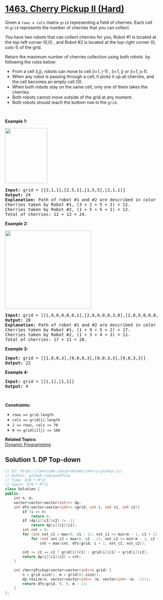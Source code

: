 # [1463. Cherry Pickup II (Hard)](https://leetcode.com/problems/cherry-pickup-ii/)

<p>Given a <code>rows x cols</code> matrix <code>grid</code> representing a field of cherries.&nbsp;Each cell in&nbsp;<code>grid</code>&nbsp;represents the number of cherries that you can collect.</p>

<p>You have two&nbsp;robots that can collect cherries for you, Robot #1 is located at the top-left corner (0,0) , and Robot #2 is located at the top-right corner (0, cols-1) of the grid.</p>

<p>Return the maximum number of cherries collection using both robots&nbsp; by following the rules below:</p>

<ul>
	<li>From a cell (i,j), robots can move to cell (i+1, j-1) , (i+1, j) or (i+1, j+1).</li>
	<li>When any robot is passing through a cell, It picks it up all cherries, and the cell becomes an empty cell (0).</li>
	<li>When both robots stay on the same cell, only one of them takes the cherries.</li>
	<li>Both robots cannot move outside of the grid at&nbsp;any moment.</li>
	<li>Both robots should reach the bottom row in the <code>grid</code>.</li>
</ul>

<p>&nbsp;</p>
<p><strong>Example 1:</strong></p>

<p><strong><img alt="" src="https://assets.leetcode.com/uploads/2020/04/29/sample_1_1802.png" style="width: 139px; height: 182px;"></strong></p>

<pre><strong>Input:</strong> grid = [[3,1,1],[2,5,1],[1,5,5],[2,1,1]]
<strong>Output:</strong> 24
<strong>Explanation:</strong>&nbsp;Path of robot #1 and #2 are described in color green and blue respectively.
Cherries taken by Robot #1, (3 + 2 + 5 + 2) = 12.
Cherries taken by Robot #2, (1 + 5 + 5 + 1) = 12.
Total of cherries: 12 + 12 = 24.
</pre>

<p><strong>Example 2:</strong></p>

<p><strong><img alt="" src="https://assets.leetcode.com/uploads/2020/04/23/sample_2_1802.png" style="width: 284px; height: 257px;"></strong></p>

<pre><strong>Input:</strong> grid = [[1,0,0,0,0,0,1],[2,0,0,0,0,3,0],[2,0,9,0,0,0,0],[0,3,0,5,4,0,0],[1,0,2,3,0,0,6]]
<strong>Output:</strong> 28
<strong>Explanation:</strong>&nbsp;Path of robot #1 and #2 are described in color green and blue respectively.
Cherries taken by Robot #1, (1 + 9 + 5 + 2) = 17.
Cherries taken by Robot #2, (1 + 3 + 4 + 3) = 11.
Total of cherries: 17 + 11 = 28.
</pre>

<p><strong>Example 3:</strong></p>

<pre><strong>Input:</strong> grid = [[1,0,0,3],[0,0,0,3],[0,0,3,3],[9,0,3,3]]
<strong>Output:</strong> 22
</pre>

<p><strong>Example 4:</strong></p>

<pre><strong>Input:</strong> grid = [[1,1],[1,1]]
<strong>Output:</strong> 4
</pre>

<p>&nbsp;</p>
<p><strong>Constraints:</strong></p>

<ul>
	<li><code>rows == grid.length</code></li>
	<li><code>cols == grid[i].length</code></li>
	<li><code>2 &lt;= rows, cols &lt;= 70</code></li>
	<li><code>0 &lt;= grid[i][j] &lt;= 100&nbsp;</code></li>
</ul>


**Related Topics**:  
[Dynamic Programming](https://leetcode.com/tag/dynamic-programming/)

## Solution 1. DP Top-down

```cpp
// OJ: https://leetcode.com/problems/cherry-pickup-ii/
// Author: github.com/punkfulw
// Time: O(N * M^2)
// Space: O(N * M^2)
class Solution {
public:
    int n, m;
    vector<vector<vector<int>>> dp;
    int dfs(vector<vector<int>> &grid, int i, int c1, int c2){
        if (i == n)
            return 0;
        if (dp[i][c1][c2] != -1)
            return dp[i][c1][c2];
        int cnt = 0;
        for (int nxt_c1 = max(0, c1 - 1); nxt_c1 <= min(m - 1, c1 + 1); nxt_c1++)
            for (int nxt_c2 = max(0, c2 - 1); nxt_c2 <= min(m - 1, c2 + 1); nxt_c2++)
                cnt = max(cnt, dfs(grid, i + 1, nxt_c1, nxt_c2));

        cnt += c1 == c2 ? grid[i][c1] : grid[i][c1] + grid[i][c2];
        return dp[i][c1][c2] = cnt;
    }
    
    int cherryPickup(vector<vector<int>>& grid) {
        n = grid.size(), m = grid[0].size();
        dp.resize(n, vector<vector<int>> (m, vector<int> (m, -1)));
        return dfs(grid, 0, 0, m - 1);
    }
};




```

